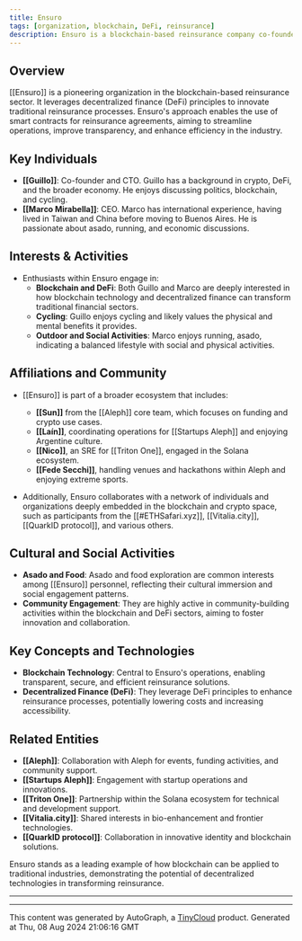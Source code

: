 ```yaml
---
title: Ensuro
tags: [organization, blockchain, DeFi, reinsurance]
description: Ensuro is a blockchain-based reinsurance company co-founded by [[Guillo]], serving as the CTO, and [[Marco Mirabella]], who serves as the CEO. The company focuses on integrating blockchain technology into the reinsurance industry.
---
```

## Overview
[[Ensuro]] is a pioneering organization in the blockchain-based reinsurance sector. It leverages decentralized finance (DeFi) principles to innovate traditional reinsurance processes. Ensuro's approach enables the use of smart contracts for reinsurance agreements, aiming to streamline operations, improve transparency, and enhance efficiency in the industry.

## Key Individuals
- **[[Guillo]]**: Co-founder and CTO. Guillo has a background in crypto, DeFi, and the broader economy. He enjoys discussing politics, blockchain, and cycling.
- **[[Marco Mirabella]]**: CEO. Marco has international experience, having lived in Taiwan and China before moving to Buenos Aires. He is passionate about asado, running, and economic discussions.

## Interests & Activities
- Enthusiasts within Ensuro engage in:
  - **Blockchain and DeFi**: Both Guillo and Marco are deeply interested in how blockchain technology and decentralized finance can transform traditional financial sectors.
  - **Cycling**: Guillo enjoys cycling and likely values the physical and mental benefits it provides.
  - **Outdoor and Social Activities**: Marco enjoys running, asado, indicating a balanced lifestyle with social and physical activities.

## Affiliations and Community
- [[Ensuro]] is part of a broader ecosystem that includes:
  - **[[Sun]]** from the [[Aleph]] core team, which focuses on funding and crypto use cases.
  - **[[Laín]]**, coordinating operations for [[Startups Aleph]] and enjoying Argentine culture.
  - **[[Nico]]**, an SRE for [[Triton One]], engaged in the Solana ecosystem.
  - **[[Fede Secchi]]**, handling venues and hackathons within Aleph and enjoying extreme sports.

- Additionally, Ensuro collaborates with a network of individuals and organizations deeply embedded in the blockchain and crypto space, such as participants from the [[#ETHSafari.xyz]], [[Vitalia.city]], [[QuarkID protocol]], and various others.

## Cultural and Social Activities
- **Asado and Food**: Asado and food exploration are common interests among [[Ensuro]] personnel, reflecting their cultural immersion and social engagement patterns.
- **Community Engagement**: They are highly active in community-building activities within the blockchain and DeFi sectors, aiming to foster innovation and collaboration.

## Key Concepts and Technologies
- **Blockchain Technology**: Central to Ensuro's operations, enabling transparent, secure, and efficient reinsurance solutions.
- **Decentralized Finance (DeFi)**: They leverage DeFi principles to enhance reinsurance processes, potentially lowering costs and increasing accessibility.

## Related Entities
- **[[Aleph]]**: Collaboration with Aleph for events, funding activities, and community support.
- **[[Startups Aleph]]**: Engagement with startup operations and innovations.
- **[[Triton One]]**: Partnership within the Solana ecosystem for technical and development support.
- **[[Vitalia.city]]**: Shared interests in bio-enhancement and frontier technologies.
- **[[QuarkID protocol]]**: Collaboration in innovative identity and blockchain solutions.

Ensuro stands as a leading example of how blockchain can be applied to traditional industries, demonstrating the potential of decentralized technologies in transforming reinsurance.

---
---
This content was generated by AutoGraph, a [TinyCloud](https://tinycloud.xyz/) product.
Generated at  Thu, 08 Aug 2024 21:06:16 GMT